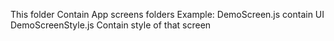 This folder Contain App screens folders
Example: DemoScreen.js contain UI
DemoScreenStyle.js Contain style of that screen